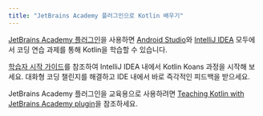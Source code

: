 ```yaml
---
title: "JetBrains Academy 플러그인으로 Kotlin 배우기"
---
```

[JetBrains Academy 플러그인](https://plugins.jetbrains.com/plugin/10081-jetbrains-academy)을 사용하면 [Android Studio](https://developer.android.com/studio)와 [IntelliJ IDEA](https://www.jetbrains.com/idea/) 모두에서 코딩 연습 과제를 통해 Kotlin을 학습할 수 있습니다.

[학습자 시작 가이드](https://plugins.jetbrains.com/plugin/10081-jetbrains-academy/docs/learner-start-guide.html?section=Kotlin%20Koans)를 참조하여 IntelliJ IDEA 내에서 Kotlin Koans 과정을 시작해 보세요.
대화형 코딩 챌린지를 해결하고 IDE 내에서 바로 즉각적인 피드백을 받으세요.

JetBrains Academy 플러그인을 교육용으로 사용하려면 [Teaching Kotlin with JetBrains Academy plugin](edu-tools-educator)을 참조하세요.